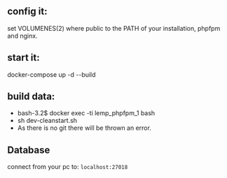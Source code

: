 
## config it:
set VOLUMENES(2) where public to the PATH of your installation, phpfpm and nginx.

## start it:
docker-compose up -d --build


## build data:
* bash-3.2$ docker exec -ti lemp_phpfpm_1 bash
* sh dev-cleanstart.sh 
* As there is no git there will be thrown an error.

## Database
connect from your pc to: `localhost:27018`